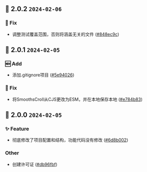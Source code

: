 ## 🎉 2.0.2 `2024-02-06`
### 🐛 Fix
- 调整测试覆盖范围，否则将涵盖无关的文件 ([#848ec9c](https://github.com/kwooshung/files/commit/848ec9cf382832ff849a8dc3e72b90976b20108e))

## 🎉 2.0.1 `2024-02-05`
### 🆕 Add
- 添加.gitignore项目 ([#5e94026](https://github.com/kwooshung/files/commit/5e94026231c84344dfc19189399a7bef69fe17db))
### 🐛 Fix
- 将SmoothsCroll从CJS更改为ESM，并在本地保存本地 ([#e784b83](https://github.com/kwooshung/files/commit/e784b83fb636fdd6da0422a8acc7e724aace7997))

## 🎉 2.0.0 `2024-02-05`
### ✨ Feature
- 彻底修改了项目配置和结构，功能代码没有修改 ([#6d8b002](https://github.com/kwooshung/files/commit/6d8b002d988ba340d7618f2eeddb8857e7cb18dd))
### Other
- 创建许可证 ([#db96fbf](https://github.com/kwooshung/files/commit/db96fbffa2eef48b6e2185d800933ec853bd9c12))